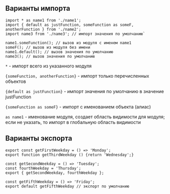 ## Варианты импорта

    import * as name1 from './name1';
    import { default as justFunction, someFunction as someF, anotherFunction } from './name2';
    import name3 from './name3'; // импорт значения по умолчанию`

    name1.someFunction(); // вызов из модуля с именем name1
    someF(); // вызов из модуля без имени
    name1.default(); // вызов значения по умолчанию
    name3(); // вызов значения по умолчанию

 `*` - импорт всего из указанного модуля
 
`{someFunction, anotherFunction}` - импорт только перечисленных объектов

`{default as justFunction}` - импорт значения по умолчанию в значение justFunction

`{someFunction as someF}` - импорт с именованием объекта (алиас)

`as name1` - именование модуля, создает область видимости для модуля; 
           если не указать, то импорт в глобальную область видимости


## Варианты экспорта
    export const getFirstWeekday = () => 'Monday';
    export function getThirdWeekday () {return 'Wednesday';}
    
    const getSecondWeekday = () => 'Tuesday';
    const fourthWeekday = 'Thursday';
    export { getSecondWeekday, fourthWeekday };
    
    const getFifthWeekday = () => 'Friday';
    export default getFifthWeekday // экспорт по умолчанию
